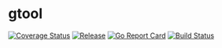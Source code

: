 # gtool

[![Coverage Status](https://coveralls.io/repos/github/markus621/gtool/badge.svg?branch=master)](https://coveralls.io/github/markus621/gtool?branch=master)
[![Release](https://img.shields.io/github/release/markus621/gtool.svg?style=flat-square)](https://github.com/markus621/gtool/releases/latest)
[![Go Report Card](https://goreportcard.com/badge/github.com/markus621/gtool)](https://goreportcard.com/report/github.com/markus621/gtool)
[![Build Status](https://travis-ci.com/markus621/gtool.svg?branch=master)](https://travis-ci.com/markus621/gtool)
